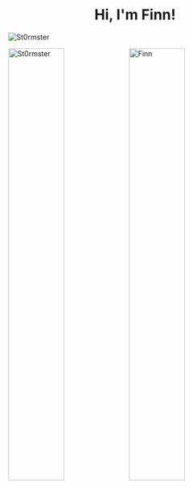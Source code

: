 <h1 align="center">Hi, I'm Finn! </h1>

<p align="left" width="47%"> <img src="https://komarev.com/ghpvc/?username=Finn&label=Profile%20views&color=0e75b6&style=flat" alt="St0rmster" /> </p>

<p><img align="left" width="47%" src="https://github-readme-stats.vercel.app/api?username=Finn&show_icons=true&locale=en&layout=compact&bg_color=303446&text_color=c6d0f5&icon_color=ca9ee6&title_color=81c8be" alt="St0rmster" /></p>


<p><img align="left" width="47%" src="https://github-readme-stats.vercel.app/api/top-langs?username=Finn&show_icons=true&locale=en&layout=compact&bg_color=303446&text_color=c6d0f5&icon_color=ca9ee6&title_color=81c8be" alt="Finn" /></p>
